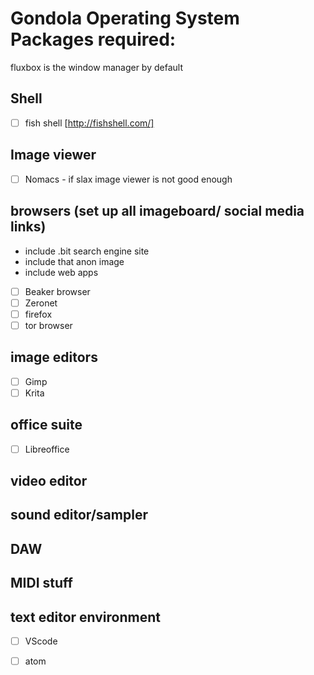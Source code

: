﻿# Gondola Operating System Packages required:

fluxbox is the window manager by default
## Shell

 - [ ] fish shell [http://fishshell.com/] 

## Image viewer

- [ ] Nomacs  - if slax image viewer is not good enough

## browsers (set up all imageboard/ social media links)
- include .bit search engine site
- include that anon image 
- include web apps

 - [ ] Beaker browser
 - [ ] Zeronet
 - [ ] firefox
 - [ ] tor browser

## image editors

 - [ ] Gimp
 - [ ] Krita

## office suite

 - [ ] Libreoffice

## video editor

## sound editor/sampler

## DAW

## MIDI stuff

## text editor environment

 - [ ] VScode
 - [ ] atom


